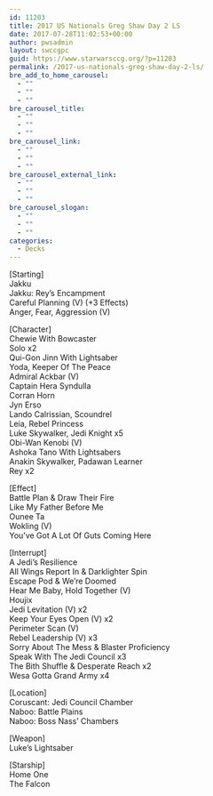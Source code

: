 ```yaml
---
id: 11203
title: 2017 US Nationals Greg Shaw Day 2 LS
date: 2017-07-28T11:02:53+00:00
author: pwsadmin
layout: swccgpc
guid: https://www.starwarsccg.org/?p=11203
permalink: /2017-us-nationals-greg-shaw-day-2-ls/
bre_add_to_home_carousel:
  - ""
  - ""
  - ""
bre_carousel_title:
  - ""
  - ""
  - ""
bre_carousel_link:
  - ""
  - ""
  - ""
bre_carousel_external_link:
  - ""
  - ""
  - ""
bre_carousel_slogan:
  - ""
  - ""
  - ""
categories:
  - Decks
---
```

[Starting]  
Jakku  
Jakku: Rey&#8217;s Encampment  
Careful Planning (V) (+3 Effects)  
Anger, Fear, Aggression (V)

[Character]  
Chewie With Bowcaster  
Solo x2  
Qui-Gon Jinn With Lightsaber  
Yoda, Keeper Of The Peace  
Admiral Ackbar (V)  
Captain Hera Syndulla  
Corran Horn  
Jyn Erso  
Lando Calrissian, Scoundrel  
Leia, Rebel Princess  
Luke Skywalker, Jedi Knight x5  
Obi-Wan Kenobi (V)  
Ashoka Tano With Lightsabers  
Anakin Skywalker, Padawan Learner  
Rey x2

[Effect]  
Battle Plan & Draw Their Fire  
Like My Father Before Me  
Ounee Ta  
Wokling (V)  
You&#8217;ve Got A Lot Of Guts Coming Here

[Interrupt]  
A Jedi&#8217;s Resilience  
All Wings Report In & Darklighter Spin  
Escape Pod & We&#8217;re Doomed  
Hear Me Baby, Hold Together (V)  
Houjix  
Jedi Levitation (V) x2  
Keep Your Eyes Open (V) x2  
Perimeter Scan (V)  
Rebel Leadership (V) x3  
Sorry About The Mess & Blaster Proficiency  
Speak With The Jedi Council x3  
The Bith Shuffle & Desperate Reach x2  
Wesa Gotta Grand Army x4

[Location]  
Coruscant: Jedi Council Chamber  
Naboo: Battle Plains  
Naboo: Boss Nass&#8217; Chambers

[Weapon]  
Luke&#8217;s Lightsaber

[Starship]  
Home One  
The Falcon
